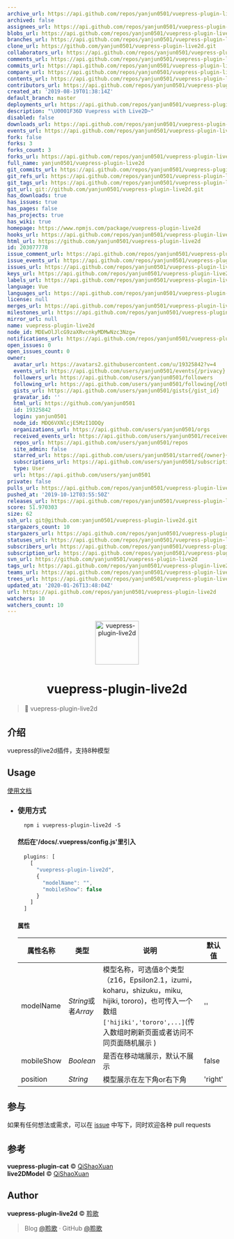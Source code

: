 ```yaml
---
archive_url: https://api.github.com/repos/yanjun0501/vuepress-plugin-live2d/{archive_format}{/ref}
archived: false
assignees_url: https://api.github.com/repos/yanjun0501/vuepress-plugin-live2d/assignees{/user}
blobs_url: https://api.github.com/repos/yanjun0501/vuepress-plugin-live2d/git/blobs{/sha}
branches_url: https://api.github.com/repos/yanjun0501/vuepress-plugin-live2d/branches{/branch}
clone_url: https://github.com/yanjun0501/vuepress-plugin-live2d.git
collaborators_url: https://api.github.com/repos/yanjun0501/vuepress-plugin-live2d/collaborators{/collaborator}
comments_url: https://api.github.com/repos/yanjun0501/vuepress-plugin-live2d/comments{/number}
commits_url: https://api.github.com/repos/yanjun0501/vuepress-plugin-live2d/commits{/sha}
compare_url: https://api.github.com/repos/yanjun0501/vuepress-plugin-live2d/compare/{base}...{head}
contents_url: https://api.github.com/repos/yanjun0501/vuepress-plugin-live2d/contents/{+path}
contributors_url: https://api.github.com/repos/yanjun0501/vuepress-plugin-live2d/contributors
created_at: '2019-08-19T01:38:14Z'
default_branch: master
deployments_url: https://api.github.com/repos/yanjun0501/vuepress-plugin-live2d/deployments
description: "\U0001F36D Vuepress with Live2D~"
disabled: false
downloads_url: https://api.github.com/repos/yanjun0501/vuepress-plugin-live2d/downloads
events_url: https://api.github.com/repos/yanjun0501/vuepress-plugin-live2d/events
fork: false
forks: 3
forks_count: 3
forks_url: https://api.github.com/repos/yanjun0501/vuepress-plugin-live2d/forks
full_name: yanjun0501/vuepress-plugin-live2d
git_commits_url: https://api.github.com/repos/yanjun0501/vuepress-plugin-live2d/git/commits{/sha}
git_refs_url: https://api.github.com/repos/yanjun0501/vuepress-plugin-live2d/git/refs{/sha}
git_tags_url: https://api.github.com/repos/yanjun0501/vuepress-plugin-live2d/git/tags{/sha}
git_url: git://github.com/yanjun0501/vuepress-plugin-live2d.git
has_downloads: true
has_issues: true
has_pages: false
has_projects: true
has_wiki: true
homepage: https://www.npmjs.com/package/vuepress-plugin-live2d
hooks_url: https://api.github.com/repos/yanjun0501/vuepress-plugin-live2d/hooks
html_url: https://github.com/yanjun0501/vuepress-plugin-live2d
id: 203077778
issue_comment_url: https://api.github.com/repos/yanjun0501/vuepress-plugin-live2d/issues/comments{/number}
issue_events_url: https://api.github.com/repos/yanjun0501/vuepress-plugin-live2d/issues/events{/number}
issues_url: https://api.github.com/repos/yanjun0501/vuepress-plugin-live2d/issues{/number}
keys_url: https://api.github.com/repos/yanjun0501/vuepress-plugin-live2d/keys{/key_id}
labels_url: https://api.github.com/repos/yanjun0501/vuepress-plugin-live2d/labels{/name}
language: Vue
languages_url: https://api.github.com/repos/yanjun0501/vuepress-plugin-live2d/languages
license: null
merges_url: https://api.github.com/repos/yanjun0501/vuepress-plugin-live2d/merges
milestones_url: https://api.github.com/repos/yanjun0501/vuepress-plugin-live2d/milestones{/number}
mirror_url: null
name: vuepress-plugin-live2d
node_id: MDEwOlJlcG9zaXRvcnkyMDMwNzc3Nzg=
notifications_url: https://api.github.com/repos/yanjun0501/vuepress-plugin-live2d/notifications{?since,all,participating}
open_issues: 0
open_issues_count: 0
owner:
  avatar_url: https://avatars2.githubusercontent.com/u/19325842?v=4
  events_url: https://api.github.com/users/yanjun0501/events{/privacy}
  followers_url: https://api.github.com/users/yanjun0501/followers
  following_url: https://api.github.com/users/yanjun0501/following{/other_user}
  gists_url: https://api.github.com/users/yanjun0501/gists{/gist_id}
  gravatar_id: ''
  html_url: https://github.com/yanjun0501
  id: 19325842
  login: yanjun0501
  node_id: MDQ6VXNlcjE5MzI1ODQy
  organizations_url: https://api.github.com/users/yanjun0501/orgs
  received_events_url: https://api.github.com/users/yanjun0501/received_events
  repos_url: https://api.github.com/users/yanjun0501/repos
  site_admin: false
  starred_url: https://api.github.com/users/yanjun0501/starred{/owner}{/repo}
  subscriptions_url: https://api.github.com/users/yanjun0501/subscriptions
  type: User
  url: https://api.github.com/users/yanjun0501
private: false
pulls_url: https://api.github.com/repos/yanjun0501/vuepress-plugin-live2d/pulls{/number}
pushed_at: '2019-10-12T03:55:50Z'
releases_url: https://api.github.com/repos/yanjun0501/vuepress-plugin-live2d/releases{/id}
score: 51.970303
size: 62
ssh_url: git@github.com:yanjun0501/vuepress-plugin-live2d.git
stargazers_count: 10
stargazers_url: https://api.github.com/repos/yanjun0501/vuepress-plugin-live2d/stargazers
statuses_url: https://api.github.com/repos/yanjun0501/vuepress-plugin-live2d/statuses/{sha}
subscribers_url: https://api.github.com/repos/yanjun0501/vuepress-plugin-live2d/subscribers
subscription_url: https://api.github.com/repos/yanjun0501/vuepress-plugin-live2d/subscription
svn_url: https://github.com/yanjun0501/vuepress-plugin-live2d
tags_url: https://api.github.com/repos/yanjun0501/vuepress-plugin-live2d/tags
teams_url: https://api.github.com/repos/yanjun0501/vuepress-plugin-live2d/teams
trees_url: https://api.github.com/repos/yanjun0501/vuepress-plugin-live2d/git/trees{/sha}
updated_at: '2020-01-26T13:48:04Z'
url: https://api.github.com/repos/yanjun0501/vuepress-plugin-live2d
watchers: 10
watchers_count: 10
---
```


<!--
 * @Descripttion: 
 * @version: 
 * @Author: yanjun
 * @Date: 1985-10-26 16:15:00
 * @LastEditors: yanjun
 * @LastEditTime: 2019-08-19 10:27:05
 -->
<p align="center">
<img src="https://avatars2.githubusercontent.com/u/19325842?s=460&v=4" alt="vuepress-plugin-live2d" width="100">
</p>
<h1 align="center">vuepress-plugin-live2d</h1>

> 🍰 vuepress-plugin-live2d

## 介绍

vuepress的live2d插件，支持8种模型

## Usage

[使用文档](http://yanjun-forever.cn/technology/fe/VuePress%E6%8F%92%E4%BB%B6%20%E2%80%94%E2%80%94%20%E8%AE%A9%E4%BD%A0%E7%9A%84%E5%8D%9A%E5%AE%A2%E4%B9%9F%E6%8B%A5%E6%9C%89Live2D~.html)
- ### 使用方式
  ```shell
    npm i vuepress-plugin-live2d -S

  ```
  #### 然后在'/docs/.vuepress/config.js'里引入
  ```javascript
    plugins: [
      [
        "vuepress-plugin-live2d",
        {
          "modelName": "",
          "mobileShow": false
        }
      ]
    ]
  ```
  #### 属性
  属性名称 | 类型 | 说明 | 默认值
  --- |--- |--- | ---
  modelName | *String*或者*Array* |模型名称，可选值8个类型（z16，Epsilon2.1，izumi，koharu，shizuku，miku, hijiki, tororo)，也可传入一个数组```['hijiki','tororo',...]```(传入数组时刷新页面或者访问不同页面随机展示 )  | ''
  mobileShow | *Boolean* |是否在移动端展示，默认不展示 | false
  position | *String* |模型展示在左下角or右下角 | 'right'
  
## 参与

如果有任何想法或需求，可以在 [issue](https://github.com/yanjun0501/vuepress-plugin-live2d/issues) 中写下，同时欢迎各种 pull requests

## 参考

**vuepress-plugin-cat** © [QiShaoXuan](https://github.com/QiShaoXuan)<br>
**live2DModel** © [QiShaoXuan](https://github.com/QiShaoXuan)<br>

## Author

**vuepress-plugin-live2d** © [聆歌](https://github.com/yanjun0501)<br>

> Blog [@聆歌](https://yanjun-forever.cn) · GitHub [@聆歌](https://github.com/yanjun0501)
